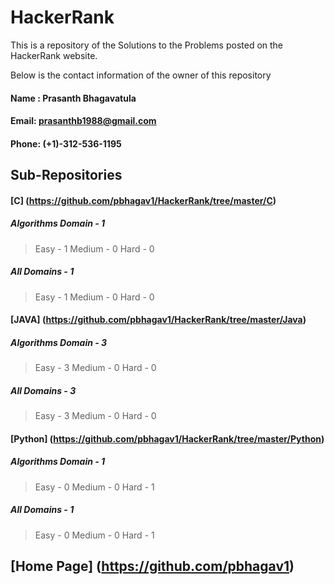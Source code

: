 # HackerRank

This is a repository of the Solutions to the Problems posted on the HackerRank website.



Below is the contact information of the owner of this repository

        
	
####  Name : Prasanth Bhagavatula
        
####  Email: prasanthb1988@gmail.com
        
####  Phone: (+1)-312-536-1195


## Sub-Repositories

#### [C] (https://github.com/pbhagav1/HackerRank/tree/master/C)
##### Algorithms Domain - 1
  > Easy - 1 Medium - 0 Hard - 0

##### All Domains - 1
  > Easy - 1 Medium - 0 Hard - 0

#### [JAVA] (https://github.com/pbhagav1/HackerRank/tree/master/Java)
##### Algorithms Domain - 3
  > Easy - 3 Medium - 0 Hard - 0

##### All Domains - 3
  > Easy - 3 Medium - 0 Hard - 0

#### [Python] (https://github.com/pbhagav1/HackerRank/tree/master/Python)
##### Algorithms Domain - 1
  > Easy - 0 Medium - 0 Hard - 1

##### All Domains - 1
  > Easy - 0 Medium - 0 Hard - 1


## [Home Page] (https://github.com/pbhagav1)